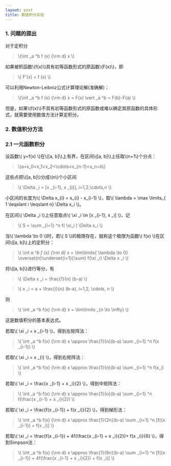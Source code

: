 ```yaml
---
layout: post
title: 数值积分实验
---
```


### 1. 问题的提出

对于定积分

>\\(\int _a ^b f (x) {\rm d} x \\)

如果被积函数\\(f(x)\\)具有初等函数形式的原函数\\(F(x)\\)，即

>\\( F'(x) = f (x) \\)

可以利用Newton-Leibniz公式计算理论解(准确解)：

>\\(\int _a ^b f (x) {\rm d} x = F(x) \vert _a ^b = F(b)-F(a) \\)

但是，如果\\(f(x)\\)不具有初等函数形式的原函数或难以确定其原函数的具体形式，就需要使用数值方法计算定积分。

### 2. 数值积分方法

### 2.1 一元函数积分

设函数\\( y=f(x) \\)在\\([a, b]\\)上有界，在区间\\([a, b]\\)上任取\\(n+1\\)个分点：

>\\(a=x_0<x_1<x_2<\cdots<x_{n-1}<x_n=b\\)

这些点把\\([a, b]\\)分成\\(n\\)个小区间

>\\( \Delta _i = [x _{i-1}, x _{i}], i=1,2,\cdots,n \\)

小区间的长度为\\( \Delta x_{i} = x_{i} - x_{i-1} \\)，取\\( \lambda = \max \limits_{ 1 \leqslant i \leqslant n} \Delta x_i \\)。

在区间\\( \Delta _i \\)上任意取点\\( \xi _i \in [x _{i-1}, x _i] \\)，记

>\\( S = \sum _{i=1} ^n f( \xi_i ) \Delta x_i \\)

当\\( \lambda \to 0 \\)时，若\\( S \\)的极限存在，就称这个极限为函数\\( f(x) \\)在区间\\([a, b]\\)上的定积分：

>\\( \int _a ^b f (x) {\rm d} x = \lim\limits_{ \lambda \to 0} \overset{n}\underset{i=1}{\sum} f(\xi _i) \Delta x _i \\)

将\\([a, b]\\)进行等分，有

>\\( \Delta x _i = \frac{1}{n} (b-a) \\)

>\\( x _i = a + \frac{i}{n} (b-a), i=1,2, \cdots, n \\)

则

>\\( \int _a ^b f(x) {\rm d} x = \lim\limits _{n \to \infty} \\)

这是数值积分的基本表达式。

若取\\( \xi _i = x _{i-1} \\)，得到左矩阵法：

>\\( \int _a ^b f(x) {\rm d} x \approx \frac{1}{n}(b-a) \sum _{i=1} ^n f(x _{i-1}) \\)

若取\\( \xi _i = x _{i} \\)，得到右矩阵法：

>\\( \int _a ^b f(x) {\rm d} x \approx \frac{1}{n}(b-a) \sum _{i=1} ^n f(x_i) \\)

若取\\( \xi _i = \frac{x _{i-1} + x _i}{2} \\)，得到中矩阵法：

>\\( \int _a ^b f(x) {\rm d} x \approx \frac{1}{n}(b-a) \sum _{i=1} ^n f(\frac{x _{i-1} + x _i}{2}) \\)

若取\\( \xi _i = \frac{f(x _{i-1}) + f(x _i)}{2} \\)，得到梯形法：

>\\( \int _a ^b f(x) {\rm d} x \approx \frac{1}{2n}(b-a) \sum _{i=1} ^n [f({x _{i-1}) + f(x _i)] \\)

若取\\( \xi _i = \frac{f(x _{i-1}) + 4f(\frac{x _{i-1} + x _i}{2})+ f(x _i)}{6} \\)，得到Simpson法：

>\\( \int _a ^b f(x) {\rm d} x \approx \frac{1}{6n}(b-a) \sum _{i=1} ^n [f({x _{i-1}) + 4f(\frac{x _{i-1} + x _i}{2}) + f(x _i)] \\)
